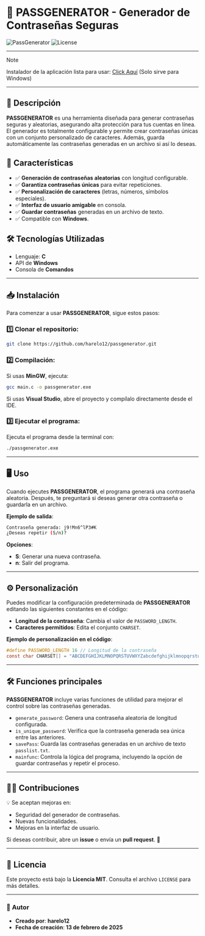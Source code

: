 
# 🔐 **PASSGENERATOR** - Generador de Contraseñas Seguras

![PassGenerator](https://img.shields.io/badge/Security-High-green.svg) ![License](https://img.shields.io/badge/License-MIT-blue.svg)
***
> [!NOTE]
> Instalador de la aplicación lista para usar: [Click Aquí](https://www.mediafire.com/file/fkf438smacuhd3p/setup-passgenerator.exe/file) (Solo sirve para Windows)
***
## 🚀 **Descripción**
**PASSGENERATOR** es una herramienta diseñada para generar contraseñas seguras y aleatorias, asegurando alta protección para tus cuentas en línea. El generador es totalmente configurable y permite crear contraseñas únicas con un conjunto personalizado de caracteres. Además, guarda automáticamente las contraseñas generadas en un archivo si así lo deseas.

## 📌 **Características**
- ✅ **Generación de contraseñas aleatorias** con longitud configurable.
- ✅ **Garantiza contraseñas únicas** para evitar repeticiones.
- ✅ **Personalización de caracteres** (letras, números, símbolos especiales).
- ✅ **Interfaz de usuario amigable** en consola.
- ✅ **Guardar contraseñas** generadas en un archivo de texto.
- ✅ Compatible con **Windows**.

## 🛠️ **Tecnologías Utilizadas**
- Lenguaje: **C**
- API de **Windows**
- Consola de **Comandos**

---

## 📥 **Instalación**
Para comenzar a usar **PASSGENERATOR**, sigue estos pasos:

### 1️⃣ **Clonar el repositorio**:
```bash
git clone https://github.com/harelo12/passgenerator.git
```

### 2️⃣ **Compilación**:
Si usas **MinGW**, ejecuta:
```bash
gcc main.c -o passgenerator.exe
```
Si usas **Visual Studio**, abre el proyecto y compílalo directamente desde el IDE.

### 3️⃣ **Ejecutar el programa**:
Ejecuta el programa desde la terminal con:
```bash
./passgenerator.exe
```

---

## 🖥️ **Uso**
Cuando ejecutes **PASSGENERATOR**, el programa generará una contraseña aleatoria. Después, te preguntará si deseas generar otra contraseña o guardarla en un archivo.

**Ejemplo de salida**:
```bash
Contraseña generada: j9!Mn6^lP3#K
¿Deseas repetir (S/n)?
```

**Opciones**:
- **S**: Generar una nueva contraseña.
- **n**: Salir del programa.

---

## ⚙️ **Personalización**
Puedes modificar la configuración predeterminada de **PASSGENERATOR** editando las siguientes constantes en el código:

- **Longitud de la contraseña**: Cambia el valor de `PASSWORD_LENGTH`.
- **Caracteres permitidos**: Edita el conjunto `CHARSET`.

**Ejemplo de personalización en el código**:
```c
#define PASSWORD_LENGTH 16 // Longitud de la contraseña
const char CHARSET[] = "ABCDEFGHIJKLMNOPQRSTUVWXYZabcdefghijklmnopqrstuvwxyz0123456789!@#$%^&*";
```

---

## 🛠️ **Funciones principales**
**PASSGENERATOR** incluye varias funciones de utilidad para mejorar el control sobre las contraseñas generadas.

- `generate_password`: Genera una contraseña aleatoria de longitud configurada.
- `is_unique_password`: Verifica que la contraseña generada sea única entre las anteriores.
- `savePass`: Guarda las contraseñas generadas en un archivo de texto `passlist.txt`.
- `mainfunc`: Controla la lógica del programa, incluyendo la opción de guardar contraseñas y repetir el proceso.

---

## 🧑‍💻 **Contribuciones**
💡 Se aceptan mejoras en:
- Seguridad del generador de contraseñas.
- Nuevas funcionalidades.
- Mejoras en la interfaz de usuario.

Si deseas contribuir, abre un **issue** o envía un **pull request**. 🚀

---

## 📜 **Licencia**
Este proyecto está bajo la **Licencia MIT**. Consulta el archivo `LICENSE` para más detalles.

---

### 👤 **Autor**
- **Creado por**: **harelo12**
- **Fecha de creación**: **13 de febrero de 2025**
